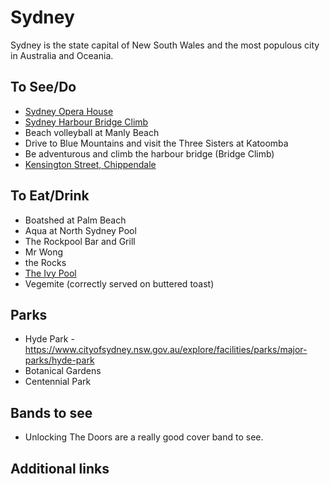 # Sydney

Sydney is the state capital of New South Wales and the most populous city in Australia and Oceania.

## To See/Do

* [Sydney Opera House](https://www.sydneyoperahouse.com)
* [Sydney Harbour Bridge Climb](https://www.bridgeclimb.com/)
* Beach volleyball at Manly Beach
* Drive to Blue Mountains and visit the Three Sisters at Katoomba
* Be adventurous and climb the harbour bridge (Bridge Climb)
* [Kensington Street, Chippendale](https://www.kensingtonstreet.com.au/)

## To Eat/Drink

* Boatshed at Palm Beach
* Aqua at North Sydney Pool
* The Rockpool Bar and Grill
* Mr Wong
* the Rocks
* [The Ivy Pool](https://merivale.com/venues/poolclub/)
* Vegemite (correctly served on buttered toast)

## Parks 

* Hyde Park - https://www.cityofsydney.nsw.gov.au/explore/facilities/parks/major-parks/hyde-park
* Botanical Gardens
* Centennial Park

## Bands to see

* Unlocking The Doors are a really good cover band to see.

## Additional links

